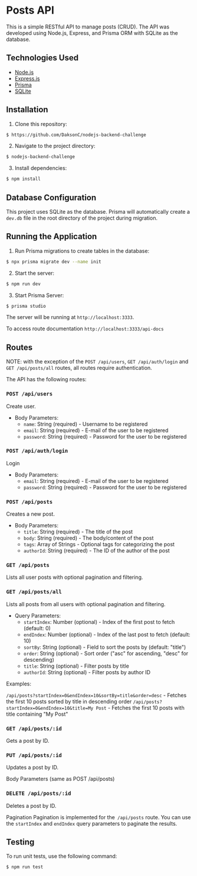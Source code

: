 # Posts API

This is a simple RESTful API to manage posts (CRUD). The API was developed using Node.js, Express, and Prisma ORM with SQLite as the database.

## Technologies Used

- [Node.js](https://nodejs.org/en/)
- [Express.js](https://expressjs.com/)
- [Prisma](https://www.prisma.io/)
- [SQLite](https://www.sqlite.org/index.html)

## Installation

1. Clone this repository:

```bash
$ https://github.com/DaksonC/nodejs-backend-challenge
```

2. Navigate to the project directory:

```bash
$ nodejs-backend-challenge
```

3. Install dependencies:

```bash
$ npm install
```

## Database Configuration

This project uses SQLite as the database. Prisma will automatically create a `dev.db` file in the root directory of the project during migration.

## Running the Application

1. Run Prisma migrations to create tables in the database:

```bash
$ npx prisma migrate dev --name init
```

2. Start the server:

```bash
$ npm run dev
```

3. Start Prisma Server:
```bash
$ prisma studio
```

The server will be running at `http://localhost:3333`.

To access route documentation `http://localhost:3333/api-docs`

## Routes

NOTE: with the exception of the `POST /api/users`, `GET /api/auth/login` and `GET /api/posts/all` routes, all routes require authentication.

The API has the following routes:

### `POST /api/users`

Create user.

- Body Parameters:
  - `name`: String (required) - Username to be registered
  - `email`: String (required) - E-mail of the user to be registered
  - `password`: String (required) - Password for the user to be registered

### `POST /api/auth/login`

Login

- Body Parameters:
  - `email`: String (required) - E-mail of the user to be registered
  - `password`: String (required) - Password for the user to be registered

### `POST /api/posts`

Creates a new post.

- Body Parameters:
  - `title`: String (required) - The title of the post
  - `body`: String (required) - The body/content of the post
  - `tags`: Array of Strings - Optional tags for categorizing the post
  - `authorId`: String (required) - The ID of the author of the post

### `GET /api/posts`

Lists all user posts with optional pagination and filtering.

### `GET /api/posts/all`

Lists all posts from all users with optional pagination and filtering.

- Query Parameters:
  - `startIndex`: Number (optional) - Index of the first post to fetch (default: 0)
  - `endIndex`: Number (optional) - Index of the last post to fetch (default: 10)
  - `sortBy`: String (optional) - Field to sort the posts by (default: "title")
  - `order`: String (optional) - Sort order ("asc" for ascending, "desc" for descending)
  - `title`: String (optional) - Filter posts by title
  - `authorId`: String (optional) - Filter posts by author ID

Examples:

`/api/posts?startIndex=0&endIndex=10&sortBy=title&order=desc` - Fetches the first 10 posts sorted by title in descending order
`/api/posts?startIndex=0&endIndex=10&title=My Post` - Fetches the first 10 posts with title containing "My Post"

### `GET /api/posts/:id`

Gets a post by ID.

### `PUT /api/posts/:id`

Updates a post by ID.

Body Parameters (same as POST /api/posts)

### `DELETE /api/posts/:id`

Deletes a post by ID.

Pagination
Pagination is implemented for the` /api/posts` route. You can use the `startIndex` and `endIndex` query parameters to paginate the results.

## Testing

To run unit tests, use the following command:

```bash
$ npm run test
```
